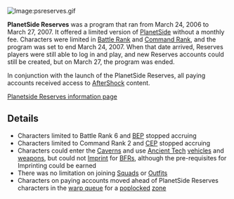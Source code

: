 ![Image:psreserves.gif](psreserves.gif "Image:psreserves.gif")

**PlanetSide Reserves** was a program that ran from March 24, 2006 to
March 27, 2007. It offered a limited version of
[PlanetSide](../PlanetSide.md) without a monthly fee. Characters
were limited in [Battle Rank](Battle_Rank.md) and [Command
Rank](Command_Rank.md), and the program was set to end March 24, 2007. When that date arrived, Reserves players were still able to log in
and play, and new Reserves accounts could still be created, but on March
27, the program was ended.

In conjunction with the launch of the PlanetSide Reserves, all paying
accounts received access to [AfterShock](../items/AfterShock.md) content.

[Planetside Reserves information
page](http://planetside.station.sony.com/reserves/)

## Details

- Characters limited to Battle Rank 6 and [BEP](BEP.md)
  stopped accruing
- Characters limited to Command Rank 2 and [CEP](CEP.md)
  stopped accruing
- Characters could enter the [Caverns](../locations/Caverns.md) and use
  [Ancient Tech](Ancient_Technology.md)
  [vehicles](../vehicles/Vehicle.md) and [weapons](../weapons/Weapons_Index.md),
  but could not [Imprint](Imprint.md) for
  [BFRs](../vehicles/BattleFrame_Robotics.md), although the pre-requisites for Imprinting
  could be earned
- There was no limitation on joining [Squads](../Squads.md) or
  [Outfits](../outfits/List_of_Outfits.md)
- Characters on paying accounts moved ahead of PlanetSide Reserves
  characters in the [warp queue](warp_queue.md) for a
  [poplocked](../Population_Lock.md) [zone](Zone.md)

<!--[Category:Terminology](Category:Terminology.md)-->
